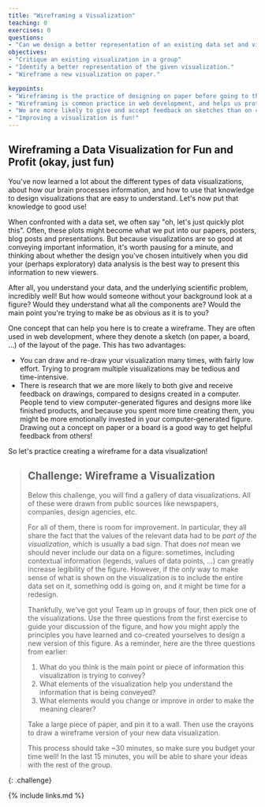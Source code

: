 ```yaml
---
title: "Wireframing a Visualization"
teaching: 0
exercises: 0
questions:
- "Can we design a better representation of an existing data set and visualization?"
objectives:
- "Critique an existing visualization in a group"
- "Identify a better representation of the given visualization."
- "Wireframe a new visualization on paper."

keypoints:
- "Wireframing is the practice of designing on paper before going to the computer."
- "Wireframing is common practice in web development, and helps us proto-type and discuss visualizations."
- "We are more likely to give and accept feedback on sketches than on computer designs."
- "Improving a visualization is fun!"
---
```


## Wireframing a Data Visualization for Fun and Profit (okay, just fun)

You've now learned a lot about the different types of data visualizations, about how our brain 
processes information, and how to use that knowledge to design visualizations that are easy to 
understand. Let's now put that knowledge to good use!

When confronted with a data set, we often say "oh, let's just quickly plot this". Often, these 
plots might become what we put into our papers, posters, blog posts and presentations. But because 
visualizations are so good at conveying important information, it's worth pausing for a minute, and 
thinking about whether the design you've chosen intuitively when you did your (perhaps exploratory) 
data analysis is the best way to present this information to new viewers.

After all, you understand your data, and the underlying scientific problem, incredibly well! But how 
would someone without your background look at a figure? Would they understand what all the components 
are? Would the main point you're trying to make be as obvious as it is to you?

One concept that can help you here is to create a wireframe. They are often used in web development, 
where they denote a sketch (on paper, a board, ...) of the layout of the page. This has two advantages:

* You can draw and re-draw your visualization many times, with fairly low effort. Trying to program 
  multiple visualizations may be tedious and time-intensive.
* There is research that we are more likely to both give and receive feedback on drawings, compared 
  to designs created in a computer. People tend to view computer-generated figures and designs more 
  like finished products, and because you spent more time creating them, you might be more emotionally 
  invested in your computer-generated figure. Drawing out a concept on paper or a board is a good 
  way to get helpful feedback from others!

So let's practice creating a wireframe for a data visualization!

> ## Challenge: Wireframe a Visualization
>
> Below this challenge, you will find a gallery of data visualizations. All of these were drawn 
> from public sources like newspapers, companies, design agencies, etc.
> 
> For all of them, there is room for improvement. In particular, they all share the fact that 
> the values of the relevant data had to be *part of the visualization*, which is usually a bad 
> sign. That does *not* mean we should never include our data on a figure: sometimes, including 
> contextual information (legends, values of data points, ...) can greatly increase legibility 
> of the figure. However, if the *only* way to make sense of what is shown on the visualization 
> is to include the entire data set on it, something odd is going on, and it might be 
> time for a redesign.
>
> Thankfully, we've got you! Team up in groups of four, then pick one of the visualizations. 
> Use the three questions from the first exercise to guide your discussion of the figure, 
> and how you might apply the principles you have learned and co-created yourselves to 
> design a new version of this figure. As a reminder, here are the three questions from 
> earlier: 
> 
> 1. What do you think is the main point or piece of information this visualization is trying to convey?
> 2. What elements of the visualization help you understand the information that is being conveyed?
> 3. What elements would you change or improve in order to make the meaning clearer?
>
> Take a large piece of paper, and pin it to a wall. Then use the crayons to draw a wireframe version 
> of your new data visualization.
>
> This process should take ~30 minutes, so make sure you budget your time well! In the last 15 minutes, 
> you will be able to share your ideas with the rest of the group.
>
{: .challenge}

{% include links.md %}


